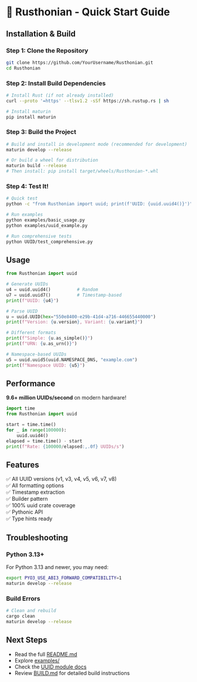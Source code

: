 # 🚀 Rusthonian - Quick Start Guide

## Installation & Build

### Step 1: Clone the Repository

```bash
git clone https://github.com/YourUsername/Rusthonian.git
cd Rusthonian
```

### Step 2: Install Build Dependencies

```bash
# Install Rust (if not already installed)
curl --proto '=https' --tlsv1.2 -sSf https://sh.rustup.rs | sh

# Install maturin
pip install maturin
```

### Step 3: Build the Project

```bash
# Build and install in development mode (recommended for development)
maturin develop --release 

# Or build a wheel for distribution
maturin build --release 
# Then install: pip install target/wheels/Rusthonian-*.whl
```

### Step 4: Test It!

```bash
# Quick test
python -c "from Rusthonian import uuid; print(f'UUID: {uuid.uuid4()}')"

# Run examples
python examples/basic_usage.py
python examples/uuid_example.py

# Run comprehensive tests
python UUID/test_comprehensive.py
```

## Usage

```python
from Rusthonian import uuid

# Generate UUIDs
u4 = uuid.uuid4()          # Random
u7 = uuid.uuid7()          # Timestamp-based
print(f"UUID: {u4}")

# Parse UUID
u = uuid.UUID(hex="550e8400-e29b-41d4-a716-446655440000")
print(f"Version: {u.version}, Variant: {u.variant}")

# Different formats
print(f"Simple: {u.as_simple()}")
print(f"URN: {u.as_urn()}")

# Namespace-based UUIDs
u5 = uuid.uuid5(uuid.NAMESPACE_DNS, "example.com")
print(f"Namespace UUID: {u5}")
```

## Performance

**9.6+ million UUIDs/second** on modern hardware!

```python
import time
from Rusthonian import uuid

start = time.time()
for _ in range(100000):
    uuid.uuid4()
elapsed = time.time() - start
print(f"Rate: {100000/elapsed:,.0f} UUIDs/s")
```

## Features

✅ All UUID versions (v1, v3, v4, v5, v6, v7, v8)  
✅ All formatting options  
✅ Timestamp extraction  
✅ Builder pattern  
✅ 100% uuid crate coverage  
✅ Pythonic API  
✅ Type hints ready  

## Troubleshooting

### Python 3.13+

For Python 3.13 and newer, you may need:

```bash
export PYO3_USE_ABI3_FORWARD_COMPATIBILITY=1
maturin develop --release 
```

### Build Errors

```bash
# Clean and rebuild
cargo clean
maturin develop --release 
```

## Next Steps

- Read the full [README.md](README.md)
- Explore [examples/](examples/)
- Check the [UUID module docs](UUID/README.md)
- Review [BUILD.md](BUILD.md) for detailed build instructions
